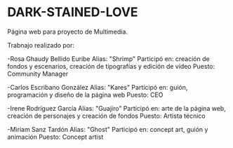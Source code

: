 # DARK-STAINED-LOVE
Página web para proyecto de Multimedia.

Trabnajo realizado por:

-Rosa Ghaudy Bellido Euribe
Alias: "Shrimp"
Participó en: creación de fondos y escenarios, creación de tipografías y edición de vídeo
Puesto: Community Manager

-Carlos Escribano González
Alias: "Kares"
Participó en: guión, programación y diseño de la página web
Puesto: CEO

-Irene Rodríguez García
Alias: "Guajiro"
Participó en: arte de la página web, creación de personajes y creación de fondos
Puesto: Artista técnico

-Miriam Sanz Tardón
Alias: "Ghost"
Participó en: concept art, guión y animación
Puesto: Concept artist
